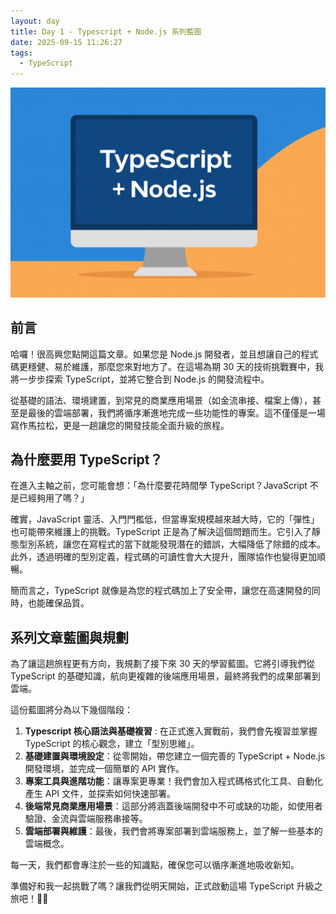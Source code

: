 ```yaml
---
layout: day
title: Day 1 - Typescript + Node.js 系列藍圖
date: 2025-09-15 11:26:27
tags:
  - TypeScript
---
```


![](https://github.com/ArvinYang1925/iThome-2025/blob/main/images/Day1/TypeScriptNode.png?raw=true)

## 前言

哈囉！很高興您點開這篇文章。如果您是 Node.js 開發者，並且想讓自己的程式碼更穩健、易於維護，那麼您來對地方了。在這場為期 30 天的技術挑戰賽中，我將一步步探索 TypeScript，並將它整合到 Node.js 的開發流程中。

從基礎的語法、環境建置，到常見的商業應用場景（如金流串接、檔案上傳），甚至是最後的雲端部署，我們將循序漸進地完成一些功能性的專案。這不僅僅是一場寫作馬拉松，更是一趟讓您的開發技能全面升級的旅程。

<!-- more -->

## 為什麼要用 TypeScript？

在進入主軸之前，您可能會想：「為什麼要花時間學 TypeScript？JavaScript 不是已經夠用了嗎？」

確實，JavaScript 靈活、入門門檻低，但當專案規模越來越大時，它的「彈性」也可能帶來維護上的挑戰。TypeScript 正是為了解決這個問題而生。它引入了靜態型別系統，讓您在寫程式的當下就能發現潛在的錯誤，大幅降低了除錯的成本。此外，透過明確的型別定義，程式碼的可讀性會大大提升，團隊協作也變得更加順暢。

簡而言之，TypeScript 就像是為您的程式碼加上了安全帶，讓您在高速開發的同時，也能確保品質。

## 系列文章藍圖與規劃

為了讓這趟旅程更有方向，我規劃了接下來 30 天的學習藍圖。它將引導我們從 TypeScript 的基礎知識，航向更複雜的後端應用場景，最終將我們的成果部署到雲端。

這份藍圖將分為以下幾個階段：

1. **Typescript 核心語法與基礎複習** : 在正式進入實戰前，我們會先複習並掌握 TypeScript 的核心觀念，建立「型別思維」。
2. **基礎建置與環境設定**：從零開始，帶您建立一個完善的 TypeScript + Node.js 開發環境，並完成一個簡單的 API 實作。
3. **專案工具與進階功能**：讓專案更專業！我們會加入程式碼格式化工具、自動化產生 API 文件，並探索如何快速部署。
4. **後端常見商業應用場景**：這部分將涵蓋後端開發中不可或缺的功能，如使用者驗證、金流與雲端服務串接等。
5. **雲端部署與維護**：最後，我們會將專案部署到雲端服務上，並了解一些基本的雲端概念。

每一天，我們都會專注於一些的知識點，確保您可以循序漸進地吸收新知。

準備好和我一起挑戰了嗎？讓我們從明天開始，正式啟動這場 TypeScript 升級之旅吧！🚀🎉
